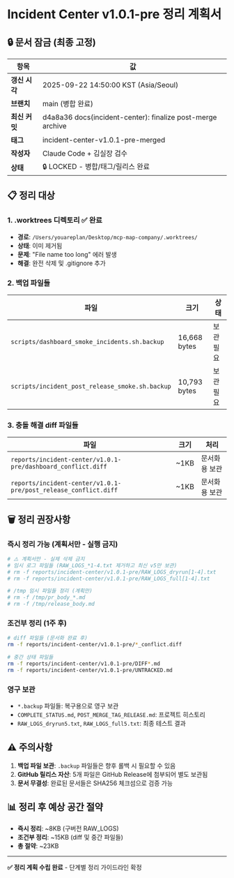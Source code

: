 # Incident Center v1.0.1-pre 정리 계획서

## 🔒 문서 잠금 (최종 고정)

| 항목 | 값 |
|------|---|
| **갱신 시각** | 2025-09-22 14:50:00 KST (Asia/Seoul) |
| **브랜치** | main (병합 완료) |
| **최신 커밋** | d4a8a36 docs(incident-center): finalize post-merge archive |
| **태그** | incident-center-v1.0.1-pre-merged |
| **작성자** | Claude Code + 김실장 검수 |
| **상태** | 🔒 LOCKED - 병합/태그/릴리스 완료 |

## 📋 정리 대상

### 1. .worktrees 디렉토리 ✅ 완료
- **경로**: `/Users/youareplan/Desktop/mcp-map-company/.worktrees/`
- **상태**: 이미 제거됨
- **문제**: "File name too long" 에러 발생
- **해결**: 완전 삭제 및 .gitignore 추가

### 2. 백업 파일들
| 파일 | 크기 | 상태 |
|------|------|------|
| `scripts/dashboard_smoke_incidents.sh.backup` | 16,668 bytes | 보관 필요 |
| `scripts/incident_post_release_smoke.sh.backup` | 10,793 bytes | 보관 필요 |

### 3. 충돌 해결 diff 파일들
| 파일 | 크기 | 처리 |
|------|------|------|
| `reports/incident-center/v1.0.1-pre/dashboard_conflict.diff` | ~1KB | 문서화용 보관 |
| `reports/incident-center/v1.0.1-pre/post_release_conflict.diff` | ~1KB | 문서화용 보관 |

## 🗑️ 정리 권장사항

### 즉시 정리 가능 (계획서만 - 실행 금지)
```bash
# ⚠️ 계획서만 - 실제 삭제 금지
# 임시 로그 파일들 (RAW_LOGS_*1-4.txt 제거하고 최신 v5만 보관)
# rm -f reports/incident-center/v1.0.1-pre/RAW_LOGS_dryrun[1-4].txt
# rm -f reports/incident-center/v1.0.1-pre/RAW_LOGS_full[1-4].txt

# /tmp 임시 파일들 정리 (계획만)
# rm -f /tmp/pr_body_*.md
# rm -f /tmp/release_body.md
```

### 조건부 정리 (1주 후)
```bash
# diff 파일들 (문서화 완료 후)
rm -f reports/incident-center/v1.0.1-pre/*_conflict.diff

# 중간 상태 파일들
rm -f reports/incident-center/v1.0.1-pre/DIFF*.md
rm -f reports/incident-center/v1.0.1-pre/UNTRACKED.md
```

### 영구 보관
- `*.backup` 파일들: 복구용으로 영구 보관
- `COMPLETE_STATUS.md`, `POST_MERGE_TAG_RELEASE.md`: 프로젝트 히스토리
- `RAW_LOGS_dryrun5.txt`, `RAW_LOGS_full5.txt`: 최종 테스트 결과

## ⚠️ 주의사항

1. **백업 파일 보관**: `.backup` 파일들은 향후 롤백 시 필요할 수 있음
2. **GitHub 릴리스 자산**: 5개 파일은 GitHub Release에 첨부되어 별도 보관됨
3. **문서 무결성**: 완료된 문서들은 SHA256 체크섬으로 검증 가능

## 📊 정리 후 예상 공간 절약

- **즉시 정리**: ~8KB (구버전 RAW_LOGS)
- **조건부 정리**: ~15KB (diff 및 중간 파일들)
- **총 절약**: ~23KB

---

**✅ 정리 계획 수립 완료** - 단계별 정리 가이드라인 확정